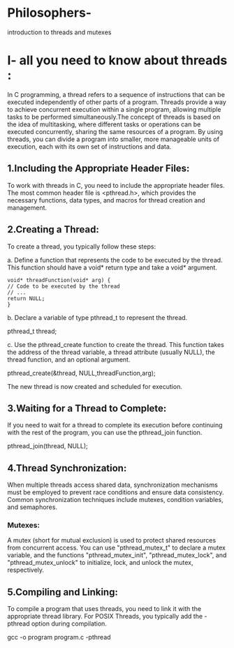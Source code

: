 # Philosophers-
introduction to threads and mutexes 

 # I- all you need to know about threads :

In C programming, a thread refers to a sequence of instructions that can be executed independently of other parts of a program. Threads provide a way to achieve concurrent execution within a single program, allowing multiple tasks to be performed simultaneously.The concept of threads is based on the idea of multitasking, where different tasks or operations can be executed concurrently, sharing the same resources of a program. By using threads, you can divide a program into smaller, more manageable units of execution, each with its own set of instructions and data.

## 1.Including the Appropriate Header Files:
To work with threads in C, you need to include the appropriate header files. The most common header file is <pthread.h>, which provides the necessary functions, data types, and macros for thread creation and management.

## 2.Creating a Thread:
To create a thread, you typically follow these steps:

a. Define a function that represents the code to be executed by the thread. This function should have a void* return type and take a void* argument.

	void* threadFunction(void* arg) {
    // Code to be executed by the thread
    // ...
    return NULL;
	}

b. Declare a variable of type pthread_t to represent the thread.

pthread_t thread;

c. Use the pthread_create function to create the thread. This function takes the address of the thread variable, a thread attribute (usually NULL), the thread function, and an optional argument.

pthread_create(&thread, NULL,threadFunction,arg);

The new thread is now created and scheduled for execution.

## 3.Waiting for a Thread to Complete:
If you need to wait for a thread to complete its execution before continuing with the rest of the program, you can use the pthread_join function.

pthread_join(thread, NULL);

## 4.Thread Synchronization:
When multiple threads access shared data, synchronization mechanisms must be employed to prevent race conditions and ensure data consistency. Common synchronization techniques include mutexes, condition variables, and semaphores.

### Mutexes:
A mutex (short for mutual exclusion) is used to protect shared resources from concurrent access. You can use "pthread_mutex_t" to declare a mutex variable, and the functions "pthread_mutex_init", "pthread_mutex_lock", and "pthread_mutex_unlock" to initialize, lock, and unlock the mutex, respectively.

## 5.Compiling and Linking:
To compile a program that uses threads, you need to link it with the appropriate thread library. For POSIX Threads, you typically add the -pthread option during compilation.

gcc -o program program.c -pthread

